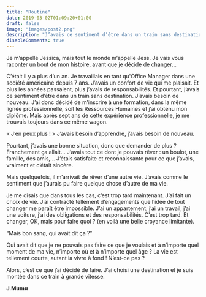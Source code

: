 ```yaml
---
title: "Routine"
date: 2019-03-02T01:09:20+01:00
draft: false
image: "images/post2.png"
description: "J’avais ce sentiment d’être dans un train sans destination..."
disableComments: true
---
```


Je m’appelle Jessica, mais tout le monde m’appelle Jess. Je vais vous raconter un bout de mon histoire, avant que je décide de changer…

C’était il y a plus d’un an.
Je travaillais en tant qu'Office Manager dans une société américaine depuis 7 ans.
J’avais un confort de vie qui me plaisait. Et plus les années passaient, plus j’avais de responsabilités.
Et pourtant, j’avais ce sentiment d’être dans un train sans destination.
J’avais besoin de nouveau. J’ai donc décidé de m’inscrire à une formation, dans la même lignée professionnelle, soit les Ressources Humaines et j’ai obtenu mon diplôme.
Mais après sept ans de cette expérience professionnelle, je me trouvais toujours dans ce même wagon.

« J’en peux plus ! »
J’avais besoin d’apprendre, j’avais besoin de nouveau. 

Pourtant, j’avais une bonne situation, donc que demander de plus ? Franchement ça allait… 
J’avais tout ce dont je pouvais rêver : un boulot, une famille, des amis,… J’étais satisfaite et reconnaissante pour ce que j’avais, vraiment et c’était sincère. 

Mais quelquefois, il m’arrivait de rêver d’une autre vie.
J’avais comme le sentiment que j’aurais pu faire quelque chose d’autre de ma vie.

Je me disais que dans tous les cas, c’est trop tard maintenant. J’ai fait un choix de vie. J’ai contracté tellement d’engagements que l’idée de tout changer me paraît être impossible. J’ai un appartement, j’ai un travail, j’ai une voiture, j’ai des obligations et des responsabilités. C’est trop tard. Et changer, OK, mais pour faire quoi ? (en voilà une belle croyance limitante).

“Mais bon sang, qui avait dit ça ?”

Qui avait dit que je ne pouvais pas faire ce que je voulais et à n’importe quel moment de ma vie, n’importe où et à n’importe quel âge ? La vie est tellement courte, autant la vivre à fond ! N’est-ce pas ?

Alors, c’est ce que j’ai décidé de faire. 
J’ai choisi une destination et je suis montée dans ce train à grande vitesse.


**J.Mumu**